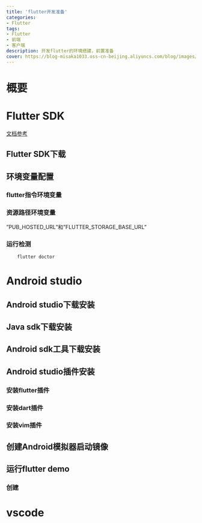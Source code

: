 ```yaml
---
title: 'flutter开发准备'
categories:
- Flutter
tags: 
- Flutter
- 前端
- 客户端
description: 开发flutter的环境搭建，前置准备 
cover: https://blog-misaka1033.oss-cn-beijing.aliyuncs.com/blog/images/881cee9b1090e07ef98c2f11af25b4ccb94bc8fc.jpg@518w_1e_1c.jpg
---
```


# 概要

# Flutter SDK

[文档参考](https://flutterchina.club/setup-windows/)

## Flutter SDK下载

## 环境变量配置

### flutter指令环境变量

### 资源路径环境变量

”PUB_HOSTED_URL”和”FLUTTER_STORAGE_BASE_URL”

### 运行检测

```bash
    flutter doctor
```
# Android studio

## Android studio下载安装

## Java sdk下载安装

## Android sdk工具下载安装

## Android studio插件安装

### 安装flutter插件

### 安装dart插件

### 安装vim插件

## 创建Android模拟器启动镜像


## 运行flutter demo


### 创建

# vscode